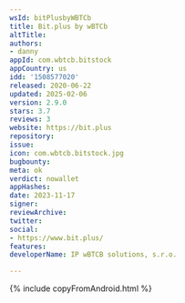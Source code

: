 ```yaml
---
wsId: bitPlusbyWBTCb
title: Bit.plus by wBTCb
altTitle: 
authors:
- danny
appId: com.wbtcb.bitstock
appCountry: us
idd: '1508577020'
released: 2020-06-22
updated: 2025-02-06
version: 2.9.0
stars: 3.7
reviews: 3
website: https://bit.plus
repository: 
issue: 
icon: com.wbtcb.bitstock.jpg
bugbounty: 
meta: ok
verdict: nowallet
appHashes: 
date: 2023-11-17
signer: 
reviewArchive: 
twitter: 
social:
- https://www.bit.plus/
features: 
developerName: IP wBTCB solutions, s.r.o.

---
```


{% include copyFromAndroid.html %}


